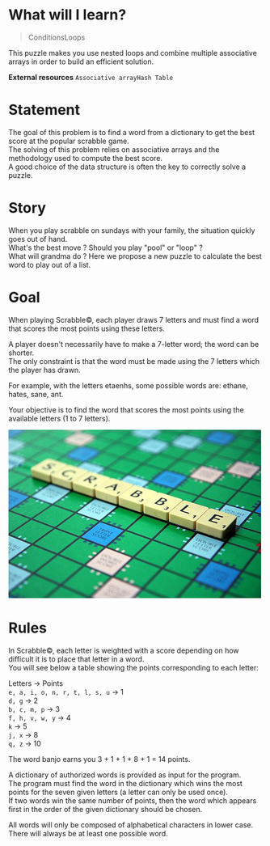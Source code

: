 
# What will I learn?

> ConditionsLoops

This puzzle makes you use nested loops and combine multiple associative arrays in order to build an efficient solution.

**External resources** `Associative arrayHash Table`

# Statement

The goal of this problem is to find a word from a dictionary to get the best score at the popular scrabble game.  
The solving of this problem relies on associative arrays and the methodology used to compute the best score.  
A good choice of the data structure is often the key to correctly solve a puzzle.

# Story

When you play scrabble on sundays with your family, the situation quickly goes out of hand.  
What's the best move ? Should you play "pool" or "loop" ?  
What will grandma do ? Here we propose a new puzzle to calculate the best word to play out of a list.


# Goal

When playing Scrabble©, each player draws 7 letters and must find a word that scores the most points using these letters.

A player doesn't necessarily have to make a 7-letter word; the word can be shorter.  
The only constraint is that the word must be made using the 7 letters which the player has drawn.

For example, with the letters  etaenhs, some possible words are: ethane, hates, sane, ant.

Your objective is to find the word that scores the most points using the available letters (1 to 7 letters).

![altText](scrabble.jpg "title")

# Rules



In Scrabble©, each letter is weighted with a score depending on how difficult it is to place that letter in a word.  
You will see below a table showing the points corresponding to each letter:
 
Letters -> Points  
`e, a, i, o, n, r, t, l, s, u` -> 	1  
`d, g` 	-> 2  
`b, c, m, p` -> 	3  
`f, h, v, w, y` -> 	4  
`k` -> 5  
`j, x` -> 	8  
`q, z` -> 	10

The word banjo earns you 3 + 1 + 1 + 8 + 1 = 14 points.

A dictionary of authorized words is provided as input for the program.  
The program must find the word in the dictionary which wins the most points for the seven given letters (a letter can only be used once).  
If two words win the same number of points, then the word which appears first in the order of the given dictionary should be chosen.

All words will only be composed of alphabetical characters in lower case. There will always be at least one possible word.
 